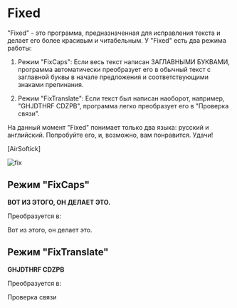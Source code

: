 # Fixed

"Fixed" - это программа, предназначенная для исправления текста и делает его более красивым и читабельным. У "Fixed" есть два режима работы:

1. Режим "FixCaps": Если весь текст написан ЗАГЛАВНЫМИ БУКВАМИ, программа автоматически преобразует его в обычный текст с заглавной буквы в начале предложения и соответствующими знаками препинания.

2. Режим "FixTranslate": Если текст был написан наоборот, например, "GHJDTHRF CDZPB", программа легко преобразует его в "Проверка связи".

На данный момент "Fixed" понимает только два языка: русский и английский. Попробуйте его, и, возможно, вам понравится. Удачи!

[AirSoftick]

![fix](https://github.com/AirSoftick/Fixed/assets/141844045/6e26f89b-eeee-4e11-9acf-aa01b047b353)

## Режим "FixCaps"

**ВОТ ИЗ ЭТОГО, ОН ДЕЛАЕТ ЭТО.**

Преобразуется в:

Вот из этого, он делает это.

## Режим "FixTranslate"

**GHJDTHRF CDZPB**

Преобразуется в:

Проверка связи

